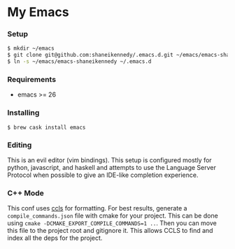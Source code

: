 # My Emacs

### Setup

```sh
$ mkdir ~/emacs
$ git clone git@github.com:shaneikennedy/.emacs.d.git ~/emacs/emacs-shaneikennedy
$ ln -s ~/emacs/emacs-shaneikennedy ~/.emacs.d
```
### Requirements

- emacs >= 26

### Installing
```
$ brew cask install emacs
```

### Editing
This is an evil editor (vim bindings). This setup is configured mostly for python, javascript, and haskell and attempts to use the Language Server Protocol when possible to give an IDE-like completion experience.

### C++ Mode
This conf uses [ccls](https://github.com/MaskRay/ccls) for formatting. For best results, generate a `compile_commands.json` file with cmake for your project. This can be done using `cmake -DCMAKE_EXPORT_COMPILE_COMMANDS=1 ..`. Then you can move this file to the project root and gitignore it. This allows CCLS to find and index all the deps for the project.
